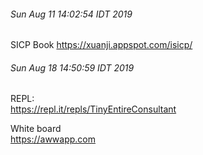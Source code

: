 ###### Sun Aug 11 14:02:54 IDT 2019

SICP Book
https://xuanji.appspot.com/isicp/  

###### Sun Aug 18 14:50:59 IDT 2019
REPL:  
https://repl.it/repls/TinyEntireConsultant

White board  
https://awwapp.com  

